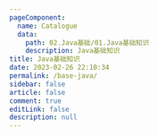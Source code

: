```yaml
---
pageComponent:
  name: Catalogue
  data: 
    path: 02.Java基础/01.Java基础知识
    description: Java基础知识
title: Java基础知识
date: 2023-02-26 22:10:34
permalink: /base-java/
sidebar: false
article: false
comment: true
editLink: false
description: null
---
```

